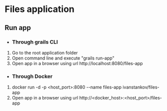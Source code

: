 # Files application
## Run app
- ### Through grails CLI
1. Go to the root application folder
2. Open command line and execute "grails run-app"
3. Open app in a browser using url http://localhost:8080/files-app
- ### Through Docker
1. docker run -d -p <host_port>:8080 --name files-app ivanstankov/files-app
2. Open app in a browser using url http://<docker_host>:<host_port>/files-app
